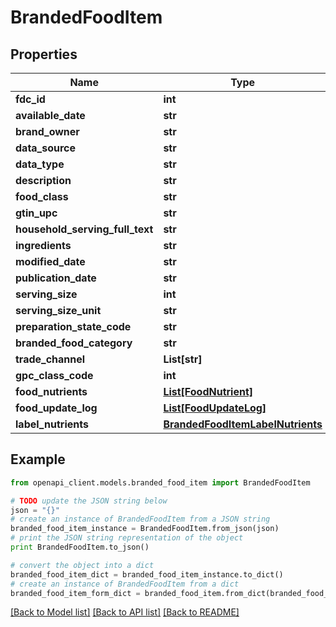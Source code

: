 # BrandedFoodItem


## Properties
Name | Type | Description | Notes
------------ | ------------- | ------------- | -------------
**fdc_id** | **int** |  | 
**available_date** | **str** |  | [optional] 
**brand_owner** | **str** |  | [optional] 
**data_source** | **str** |  | [optional] 
**data_type** | **str** |  | 
**description** | **str** |  | 
**food_class** | **str** |  | [optional] 
**gtin_upc** | **str** |  | [optional] 
**household_serving_full_text** | **str** |  | [optional] 
**ingredients** | **str** |  | [optional] 
**modified_date** | **str** |  | [optional] 
**publication_date** | **str** |  | [optional] 
**serving_size** | **int** |  | [optional] 
**serving_size_unit** | **str** |  | [optional] 
**preparation_state_code** | **str** |  | [optional] 
**branded_food_category** | **str** |  | [optional] 
**trade_channel** | **List[str]** |  | [optional] 
**gpc_class_code** | **int** |  | [optional] 
**food_nutrients** | [**List[FoodNutrient]**](FoodNutrient.md) |  | [optional] 
**food_update_log** | [**List[FoodUpdateLog]**](FoodUpdateLog.md) |  | [optional] 
**label_nutrients** | [**BrandedFoodItemLabelNutrients**](BrandedFoodItemLabelNutrients.md) |  | [optional] 

## Example

```python
from openapi_client.models.branded_food_item import BrandedFoodItem

# TODO update the JSON string below
json = "{}"
# create an instance of BrandedFoodItem from a JSON string
branded_food_item_instance = BrandedFoodItem.from_json(json)
# print the JSON string representation of the object
print BrandedFoodItem.to_json()

# convert the object into a dict
branded_food_item_dict = branded_food_item_instance.to_dict()
# create an instance of BrandedFoodItem from a dict
branded_food_item_form_dict = branded_food_item.from_dict(branded_food_item_dict)
```
[[Back to Model list]](../README.md#documentation-for-models) [[Back to API list]](../README.md#documentation-for-api-endpoints) [[Back to README]](../README.md)


